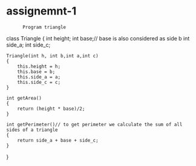 # assignemnt-1
          Program triangle 
class Triangle
{
    int height;
    int base;// base is also considered as side b
    int side_a;
    int side_c;

    Triangle(int h, int b,int a,int c)
    {
        this.height = h;
        this.base = b;
        this.side_a = a;
        this.side_c = c;
    }

    int getArea()
    {
        return (height * base)/2;
    }

    int getPerimeter()// to get perimeter we calculate the sum of all sides of a triangle
    {
        return side_a + base + side_c;
    }
}

